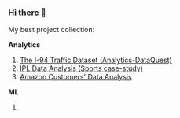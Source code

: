 ### Hi there 👋

My best project collection:

**Analytics**
1. [The I-94 Traffic Dataset (Analytics-DataQuest)](https://github.com/prashanth1231999/Data-Science-/tree/main/16.The%20I-94%20Traffic%20Dataset%20(Analytics-DataQuest))
2. [IPL Data Analysis (Sports case-study)](https://github.com/prashanth1231999/Data-Analytics-Real-World-Projects-in-Python-Udemy-/tree/main/5.%20IPL%20Data%20Analysis%20(Sports%20case-study))
3. [Amazon Customers' Data Analysis](https://github.com/prashanth1231999/Data-Analysis-Real-world-use-cases-handson-python-Udemy-/tree/main/3.%20Amazon%20Customers'%20Data%20Analysis)

**ML**

1.
<!--
**prashanth1231999/prashanth1231999** is a ✨ _special_ ✨ repository because its `README.md` (this file) appears on your GitHub profile.

Here are some ideas to get you started:

- 🔭 I’m currently working on ...
- 🌱 I’m currently learning ...
- 👯 I’m looking to collaborate on ...
- 🤔 I’m looking for help with ...
- 💬 Ask me about ...
- 📫 How to reach me: ...
- 😄 Pronouns: ...
- ⚡ Fun fact: ...
-->


